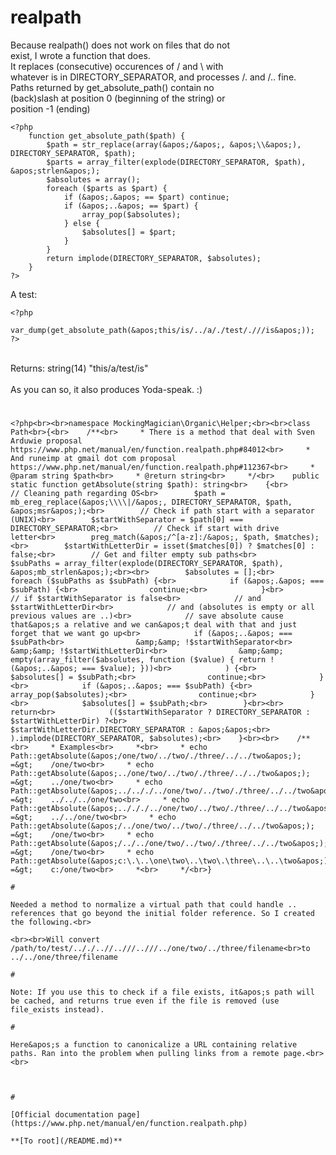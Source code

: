 # realpath



Because realpath() does not work on files that do not<br>exist, I wrote a function that does.<br>It replaces (consecutive) occurences of / and \\ with<br>whatever is in DIRECTORY_SEPARATOR, and processes /. and /.. fine.<br>Paths returned by get_absolute_path() contain no<br>(back)slash at position 0 (beginning of the string) or<br>position -1 (ending)<br>

```
<?php
    function get_absolute_path($path) {
        $path = str_replace(array(&apos;/&apos;, &apos;\\&apos;), DIRECTORY_SEPARATOR, $path);
        $parts = array_filter(explode(DIRECTORY_SEPARATOR, $path), &apos;strlen&apos;);
        $absolutes = array();
        foreach ($parts as $part) {
            if (&apos;.&apos; == $part) continue;
            if (&apos;..&apos; == $part) {
                array_pop($absolutes);
            } else {
                $absolutes[] = $part;
            }
        }
        return implode(DIRECTORY_SEPARATOR, $absolutes);
    }
?>
```


A test:


```
<?php
    var_dump(get_absolute_path(&apos;this/is/../a/./test/.///is&apos;));
?>
```
<br>Returns: string(14) "this/a/test/is" <br><br>As you can so, it also produces Yoda-speak. :)  

#



```
<?php<br><br>namespace MockingMagician\Organic\Helper;<br><br>class Path<br>{<br>    /**<br>     * There is a method that deal with Sven Arduwie proposal https://www.php.net/manual/en/function.realpath.php#84012<br>     * And runeimp at gmail dot com proposal https://www.php.net/manual/en/function.realpath.php#112367<br>     * @param string $path<br>     * @return string<br>     */<br>    public static function getAbsolute(string $path): string<br>    {<br>        // Cleaning path regarding OS<br>        $path = mb_ereg_replace(&apos;\\\\|/&apos;, DIRECTORY_SEPARATOR, $path, &apos;msr&apos;);<br>        // Check if path start with a separator (UNIX)<br>        $startWithSeparator = $path[0] === DIRECTORY_SEPARATOR;<br>        // Check if start with drive letter<br>        preg_match(&apos;/^[a-z]:/&apos;, $path, $matches);<br>        $startWithLetterDir = isset($matches[0]) ? $matches[0] : false;<br>        // Get and filter empty sub paths<br>        $subPaths = array_filter(explode(DIRECTORY_SEPARATOR, $path), &apos;mb_strlen&apos;);<br><br>        $absolutes = [];<br>        foreach ($subPaths as $subPath) {<br>            if (&apos;.&apos; === $subPath) {<br>                continue;<br>            }<br>            // if $startWithSeparator is false<br>            // and $startWithLetterDir<br>            // and (absolutes is empty or all previous values are ..)<br>            // save absolute cause that&apos;s a relative and we can&apos;t deal with that and just forget that we want go up<br>            if (&apos;..&apos; === $subPath<br>                &amp;&amp; !$startWithSeparator<br>                &amp;&amp; !$startWithLetterDir<br>                &amp;&amp; empty(array_filter($absolutes, function ($value) { return !(&apos;..&apos; === $value); }))<br>            ) {<br>                $absolutes[] = $subPath;<br>                continue;<br>            }<br>            if (&apos;..&apos; === $subPath) {<br>                array_pop($absolutes);<br>                continue;<br>            }<br>            $absolutes[] = $subPath;<br>        }<br><br>        return<br>            (($startWithSeparator ? DIRECTORY_SEPARATOR : $startWithLetterDir) ?<br>                $startWithLetterDir.DIRECTORY_SEPARATOR : &apos;&apos;<br>            ).implode(DIRECTORY_SEPARATOR, $absolutes);<br>    }<br><br>    /**<br>     * Examples<br>     *<br>     * echo Path::getAbsolute(&apos;/one/two/../two/./three/../../two&apos;);            =&gt;    /one/two<br>     * echo Path::getAbsolute(&apos;../one/two/../two/./three/../../two&apos;);          =&gt;    ../one/two<br>     * echo Path::getAbsolute(&apos;../.././../one/two/../two/./three/../../two&apos;);  =&gt;    ../../../one/two<br>     * echo Path::getAbsolute(&apos;../././../one/two/../two/./three/../../two&apos;);   =&gt;    ../../one/two<br>     * echo Path::getAbsolute(&apos;/../one/two/../two/./three/../../two&apos;);         =&gt;    /one/two<br>     * echo Path::getAbsolute(&apos;/../../one/two/../two/./three/../../two&apos;);      =&gt;    /one/two<br>     * echo Path::getAbsolute(&apos;c:\.\..\one\two\..\two\.\three\..\..\two&apos;);     =&gt;    c:/one/two<br>     *<br>     */<br>}  

#

Needed a method to normalize a virtual path that could handle .. references that go beyond the initial folder reference. So I created the following.<br>

```
<?php

function normalizePath($path)
{
    $parts = array();// Array to build a new path from the good parts
    $path = str_replace(&apos;\\&apos;, &apos;/&apos;, $path);// Replace backslashes with forwardslashes
    $path = preg_replace(&apos;/\/+/&apos;, &apos;/&apos;, $path);// Combine multiple slashes into a single slash
    $segments = explode(&apos;/&apos;, $path);// Collect path segments
    $test = &apos;&apos;;// Initialize testing variable
    foreach($segments as $segment)
    {
        if($segment != &apos;.&apos;)
        {
            $test = array_pop($parts);
            if(is_null($test))
                $parts[] = $segment;
            else if($segment == &apos;..&apos;)
            {
                if($test == &apos;..&apos;)
                    $parts[] = $test;

                if($test == &apos;..&apos; || $test == &apos;&apos;)
                    $parts[] = $segment;
            }
            else
            {
                $parts[] = $test;
                $parts[] = $segment;
            }
        }
    }
    return implode(&apos;/&apos;, $parts);
}
?>
```
<br><br>Will convert /path/to/test/.././..//..///..///../one/two/../three/filename<br>to ../../one/three/filename  

#

Note: If you use this to check if a file exists, it&apos;s path will be cached, and returns true even if the file is removed (use file_exists instead).  

#

Here&apos;s a function to canonicalize a URL containing relative paths. Ran into the problem when pulling links from a remote page.<br><br>

```
<?php

function canonicalize($address)
{
    $address = explode(&apos;/&apos;, $address);
    $keys = array_keys($address, &apos;..&apos;);

    foreach($keys AS $keypos =&gt; $key)
    {
        array_splice($address, $key - ($keypos * 2 + 1), 2);
    }

    $address = implode(&apos;/&apos;, $address);
    $address = str_replace(&apos;./&apos;, &apos;&apos;, $address);
}

$url = &apos;http://www.example.com/something/../else&apos;;
echo canonicalize($url); //http://www.example.com/else

?>
```
  

#

[Official documentation page](https://www.php.net/manual/en/function.realpath.php)

**[To root](/README.md)**